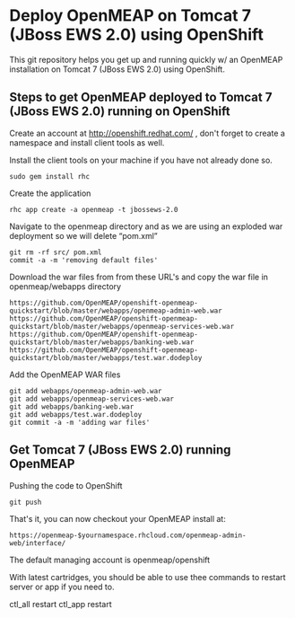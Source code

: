 Deploy OpenMEAP on Tomcat 7 (JBoss EWS 2.0) using OpenShift
============================

This git repository helps you get up and running quickly w/ an OpenMEAP installation on Tomcat 7 (JBoss EWS 2.0) using OpenShift.

Steps to get OpenMEAP deployed to Tomcat 7 (JBoss EWS 2.0) running on OpenShift
----------------------------

Create an account at http://openshift.redhat.com/ , don't forget to create a namespace and install client tools as well.

Install the client tools on your machine if you have not already done so.

	sudo gem install rhc

Create the application

    rhc app create -a openmeap -t jbossews-2.0

Navigate to the openmeap directory and as we are using an exploded war deployment so we will delete “pom.xml”

	git rm -rf src/ pom.xml
	commit -a -m 'removing default files'

Download the war files from from these URL's and copy the war file in openmeap/webapps directory	
	
	https://github.com/OpenMEAP/openshift-openmeap-quickstart/blob/master/webapps/openmeap-admin-web.war
	https://github.com/OpenMEAP/openshift-openmeap-quickstart/blob/master/webapps/openmeap-services-web.war
	https://github.com/OpenMEAP/openshift-openmeap-quickstart/blob/master/webapps/banking-web.war
	https://github.com/OpenMEAP/openshift-openmeap-quickstart/blob/master/webapps/test.war.dodeploy
	
Add the OpenMEAP WAR files

	git add webapps/openmeap-admin-web.war
	git add webapps/openmeap-services-web.war
	git add webapps/banking-web.war
	git add webapps/test.war.dodeploy
	git commit -a -m 'adding war files'

Get Tomcat 7 (JBoss EWS 2.0) running OpenMEAP
----------------------------

Pushing the code to OpenShift

	git push

That's it, you can now checkout your OpenMEAP install at:

    https://openmeap-$yournamespace.rhcloud.com/openmeap-admin-web/interface/

The default managing account is openmeap/openshift

With latest cartridges, you should be able to use thee commands to restart server or app if you need to.

ctl_all restart ctl_app restart